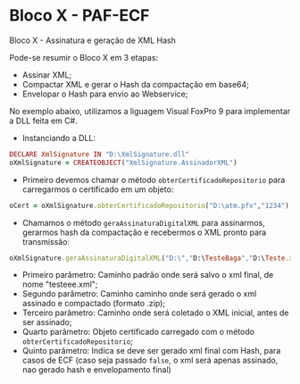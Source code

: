 # Bloco X - PAF-ECF
Bloco X - Assinatura e geração de XML Hash

Pode-se resumir o Bloco X em 3 etapas:

* Assinar XML;
* Compactar XML e gerar o Hash da compactação em base64;
* Envelopar o Hash para envio ao Webservice;

No exemplo abaixo, utilizamos a liguagem Visual FoxPro 9 para implementar a DLL feita em C#.

* Instanciando a DLL:
```ruby
DECLARE XmlSignature IN "D:\XmlSignature.dll"
oXmlSignature = CREATEOBJECT("XmlSignature.AssinadorXML")
```

* Primeiro devemos chamar o método `obterCertificadoRepositorio` para carregarmos o certificado em um objeto:
```ruby
oCert = oXmlSignature.obterCertificadoRepositorio("D:\atm.pfx","1234")
```

* Chamamos o método `geraAssinaturaDigitalXML` para assinarmos, gerarmos hash da compactação e recebermos o XML pronto para transmissão:
```ruby
oXmlSignature.geraAssinaturaDigitalXML("D:\","D:\TesteBaga","D:\Teste.xml",oCert,.t.)
```
  * Primeiro parâmetro: Caminho padrão onde será salvo o xml final, de nome "testeee.xml";
  * Segundo parâmetro:  Caminho caminho onde será gerado o xml assinado e compactado (formato .zip);
  * Terceiro parâmetro: Caminho onde será coletado o XML inicial, antes de ser assinado;
  * Quarto parâmetro:   Objeto certificado carregado com o método `obterCertificadoRepositorio`;
  * Quinto parâmetro:   Indica se deve ser gerado xml final com Hash, para casos de ECF (caso seja passado `false`, o xml será apenas assinado, nao gerado hash e envelopamento final)
    


